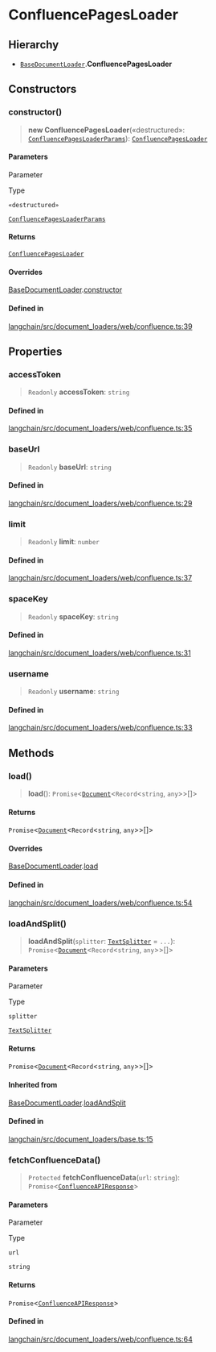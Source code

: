 ConfluencePagesLoader
=====================

Hierarchy[](#hierarchy "Direct link to Hierarchy")
---------------------------------------------------

*   [`BaseDocumentLoader`](/docs/api/document_loaders_base/classes/BaseDocumentLoader).**ConfluencePagesLoader**

Constructors[](#constructors "Direct link to Constructors")
------------------------------------------------------------

### constructor()[](#constructor "Direct link to constructor()")

> **new ConfluencePagesLoader**(«destructured»: [`ConfluencePagesLoaderParams`](/docs/api/document_loaders_web_confluence/interfaces/ConfluencePagesLoaderParams)): [`ConfluencePagesLoader`](/docs/api/document_loaders_web_confluence/classes/ConfluencePagesLoader)

#### Parameters[](#parameters "Direct link to Parameters")

Parameter

Type

`«destructured»`

[`ConfluencePagesLoaderParams`](/docs/api/document_loaders_web_confluence/interfaces/ConfluencePagesLoaderParams)

#### Returns[](#returns "Direct link to Returns")

[`ConfluencePagesLoader`](/docs/api/document_loaders_web_confluence/classes/ConfluencePagesLoader)

#### Overrides[](#overrides "Direct link to Overrides")

[BaseDocumentLoader](/docs/api/document_loaders_base/classes/BaseDocumentLoader).[constructor](/docs/api/document_loaders_base/classes/BaseDocumentLoader#constructor)

#### Defined in[](#defined-in "Direct link to Defined in")

[langchain/src/document\_loaders/web/confluence.ts:39](https://github.com/hwchase17/langchainjs/blob/1c1274d/langchain/src/document_loaders/web/confluence.ts#L39)

Properties[](#properties "Direct link to Properties")
------------------------------------------------------

### accessToken[](#accesstoken "Direct link to accessToken")

> `Readonly` **accessToken**: `string`

#### Defined in[](#defined-in-1 "Direct link to Defined in")

[langchain/src/document\_loaders/web/confluence.ts:35](https://github.com/hwchase17/langchainjs/blob/1c1274d/langchain/src/document_loaders/web/confluence.ts#L35)

### baseUrl[](#baseurl "Direct link to baseUrl")

> `Readonly` **baseUrl**: `string`

#### Defined in[](#defined-in-2 "Direct link to Defined in")

[langchain/src/document\_loaders/web/confluence.ts:29](https://github.com/hwchase17/langchainjs/blob/1c1274d/langchain/src/document_loaders/web/confluence.ts#L29)

### limit[](#limit "Direct link to limit")

> `Readonly` **limit**: `number`

#### Defined in[](#defined-in-3 "Direct link to Defined in")

[langchain/src/document\_loaders/web/confluence.ts:37](https://github.com/hwchase17/langchainjs/blob/1c1274d/langchain/src/document_loaders/web/confluence.ts#L37)

### spaceKey[](#spacekey "Direct link to spaceKey")

> `Readonly` **spaceKey**: `string`

#### Defined in[](#defined-in-4 "Direct link to Defined in")

[langchain/src/document\_loaders/web/confluence.ts:31](https://github.com/hwchase17/langchainjs/blob/1c1274d/langchain/src/document_loaders/web/confluence.ts#L31)

### username[](#username "Direct link to username")

> `Readonly` **username**: `string`

#### Defined in[](#defined-in-5 "Direct link to Defined in")

[langchain/src/document\_loaders/web/confluence.ts:33](https://github.com/hwchase17/langchainjs/blob/1c1274d/langchain/src/document_loaders/web/confluence.ts#L33)

Methods[](#methods "Direct link to Methods")
---------------------------------------------

### load()[](#load "Direct link to load()")

> **load**(): `Promise`<[`Document`](/docs/api/document/classes/Document)<`Record`<`string`, `any`\>\>\[\]\>

#### Returns[](#returns-1 "Direct link to Returns")

`Promise`<[`Document`](/docs/api/document/classes/Document)<`Record`<`string`, `any`\>\>\[\]\>

#### Overrides[](#overrides-1 "Direct link to Overrides")

[BaseDocumentLoader](/docs/api/document_loaders_base/classes/BaseDocumentLoader).[load](/docs/api/document_loaders_base/classes/BaseDocumentLoader#load)

#### Defined in[](#defined-in-6 "Direct link to Defined in")

[langchain/src/document\_loaders/web/confluence.ts:54](https://github.com/hwchase17/langchainjs/blob/1c1274d/langchain/src/document_loaders/web/confluence.ts#L54)

### loadAndSplit()[](#loadandsplit "Direct link to loadAndSplit()")

> **loadAndSplit**(`splitter`: [`TextSplitter`](/docs/api/text_splitter/classes/TextSplitter) = `...`): `Promise`<[`Document`](/docs/api/document/classes/Document)<`Record`<`string`, `any`\>\>\[\]\>

#### Parameters[](#parameters-1 "Direct link to Parameters")

Parameter

Type

`splitter`

[`TextSplitter`](/docs/api/text_splitter/classes/TextSplitter)

#### Returns[](#returns-2 "Direct link to Returns")

`Promise`<[`Document`](/docs/api/document/classes/Document)<`Record`<`string`, `any`\>\>\[\]\>

#### Inherited from[](#inherited-from "Direct link to Inherited from")

[BaseDocumentLoader](/docs/api/document_loaders_base/classes/BaseDocumentLoader).[loadAndSplit](/docs/api/document_loaders_base/classes/BaseDocumentLoader#loadandsplit)

#### Defined in[](#defined-in-7 "Direct link to Defined in")

[langchain/src/document\_loaders/base.ts:15](https://github.com/hwchase17/langchainjs/blob/1c1274d/langchain/src/document_loaders/base.ts#L15)

### fetchConfluenceData()[](#fetchconfluencedata "Direct link to fetchConfluenceData()")

> `Protected` **fetchConfluenceData**(`url`: `string`): `Promise`<[`ConfluenceAPIResponse`](/docs/api/document_loaders_web_confluence/interfaces/ConfluenceAPIResponse)\>

#### Parameters[](#parameters-2 "Direct link to Parameters")

Parameter

Type

`url`

`string`

#### Returns[](#returns-3 "Direct link to Returns")

`Promise`<[`ConfluenceAPIResponse`](/docs/api/document_loaders_web_confluence/interfaces/ConfluenceAPIResponse)\>

#### Defined in[](#defined-in-8 "Direct link to Defined in")

[langchain/src/document\_loaders/web/confluence.ts:64](https://github.com/hwchase17/langchainjs/blob/1c1274d/langchain/src/document_loaders/web/confluence.ts#L64)